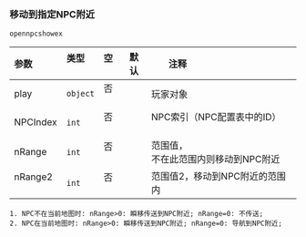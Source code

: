 ### 移动到指定NPC附近
`opennpcshowex`

| 参数     | 类型     | 空   | 默认 | 注释                                    |
| :------- | :------- | :--- | ---- | --------------------------------------- |
| play     | `object` | 否   |      | 玩家对象                                |
| NPCIndex | `int`    | 否   |      | NPC索引（NPC配置表中的ID）              |
| nRange   | `int`    | 否   |      | 范围值，<br>不在此范围内则移动到NPC附近 |
| nRange2  | `int`    | 否   |      | 范围值2，移动到NPC附近的范围内          |
```
1. NPC不在当前地图时: nRange>0: 瞬移传送到NPC附近; nRange=0: 不传送;
2. NPC在当前地图时: nRange>0: 瞬移传送到NPC附近; nRange=0: 导航到NPC附近;
```

